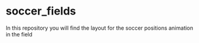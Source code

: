 # soccer_fields
In this repository you will find the layout for the soccer positions animation in the field

